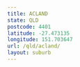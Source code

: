 ```yaml
---
title: ACLAND
state: QLD
postcode: 4401
latitude: -27.473135
longitude: 151.703647
url: /qld/acland/
layout: suburb
---
```

